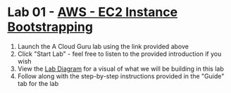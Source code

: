 # Lab 01 - [AWS - EC2 Instance Bootstrapping](https://learn.acloud.guru/handson/76d34af6-77cb-42e4-b35f-99f9eca6d219)

1. Launch the A Cloud Guru lab using the link provided above
1. Click "Start Lab" - feel free to listen to the provided introduction if you wish
1. View the [Lab Diagram](https://labkeep-assets-production.s3.amazonaws.com/yvfiju1y9zkm7a9s7s6ssrama6ey?response-content-disposition=inline%3B%20filename%3D%22HOL%20-%20EC2%20Instance%20Bootstrapping%20-%20Diagram.png%22%3B%20filename%2A%3DUTF-8%27%27HOL%2520-%2520EC2%2520Instance%2520Bootstrapping%2520-%2520Diagram.png&response-content-type=image%2Fpng&X-Amz-Algorithm=AWS4-HMAC-SHA256&X-Amz-Credential=ASIAVKPCGNLNTNCFD4DN%2F20240910%2Fus-east-1%2Fs3%2Faws4_request&X-Amz-Date=20240910T205719Z&X-Amz-Expires=14400&X-Amz-Security-Token=IQoJb3JpZ2luX2VjEFQaCXVzLWVhc3QtMSJHMEUCIBKwywuxNJmreqiS3mbmDde40C1rjJAaz805pPDZfUskAiEA5DIcP64mGtSXyznMMwrY0iYIoctejngCyEcBAu0YC4wqgwQIfBADGgwzNjYwODM0Njc5OTUiDNC9x6kKMGDR5tYvJirgA1syFgnuan5JwVBy7%2F%2Bs9sqcj83no%2Fj8uqYXsB732AmTmxVJhLv1JkyzI0lQ%2Byn52KtbH3IXfDPKEpNThfSaZ%2FM3VgpFqIZb%2F6%2BE6s7fi0T4qk%2F2uSFVkJPN2fhoAmvmp09XqYtuXQ4LmFtuaOIY19hEV9NI%2B9dQTVYIiNY4qv%2Baaeo6IBKjAULns8Y9d2Bl7P2XaqPk2Or89KTrlgzyRwA7A%2BLyO8%2BffPjnkYCABag5my1JU1tacbzDuFFsBCJIwztyVe%2Fyo%2By4qd12gD%2FzheL2SSYM8vHj6WBYWZer1IFeiEFGIx74dkmTd3ZCArLPDWgOd%2FBwUuzddItbWxtSUrSqcow5GMU1QmtV%2B75tMASDwnKNvABDBuqPAITJQGbebBhfnxKInhBKHuO4at7h0vDGWSHeCbNYOnbEi6%2Fc6zxs9tBpnroPnPkVWv3p7D4Ow36%2BvIF0E33k140w2GIivty4%2BzM5%2B4GRFcOb02d9KLgnofqfKk1I%2BxAbP89%2Fl3jkanr1RwFe96igL4ezxan0rk9%2BEnUig0iUo5mvuVn%2Fja4PNFo1z%2FtLW8UzDvY9w817mVIUQmT9Sqt002HYdKijEYlRh7j5PIgRQX0G8WdU7fGvy9AXoa5UjG5ugKag6rPKNjC1tIK3BjqlAU7tm%2FcnwuEQ9G6WPyLlqkzh72j0FdAdOzKhTfUBWey2K4qPhKVTkFBU%2B31njIkFkR80%2FTPCQZODmBNG1oN23FcmZClAojjBdx%2Btmo0YBzjSLPieZ9cB5xYPgoTdcwi6rx4BxX0tVo6O3FZ0PD8YpdU0zaj9mt7c1wMwCxfRusQdFFAKKoSxLfRzXjSRik%2Foc7t5%2FtuMrKOaoicexz5%2BFoqzoLPuJw%3D%3D&X-Amz-SignedHeaders=host&X-Amz-Signature=53afda606a15bdc3b25d85dc709803fa492ea44e3ee499cf3a4289050be1ee74) for a visual of what we will be building in this lab
1. Follow along with the step-by-step instructions provided in the "Guide" tab for the lab
